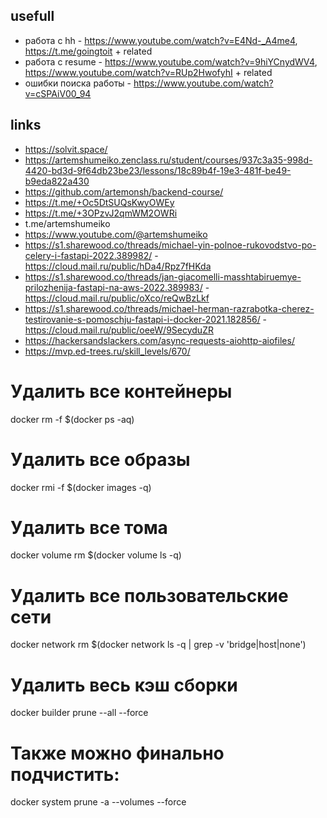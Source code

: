 

## usefull
- работа с hh - https://www.youtube.com/watch?v=E4Nd-_A4me4, https://t.me/goingtoit + related
- работа с resume - https://www.youtube.com/watch?v=9hiYCnydWV4, https://www.youtube.com/watch?v=RUp2HwofyhI + related
- ошибки поиска работы - https://www.youtube.com/watch?v=cSPAiV00_94

## links
- https://solvit.space/
- https://artemshumeiko.zenclass.ru/student/courses/937c3a35-998d-4420-bd3d-9f64db23be23/lessons/18c89b4f-19e3-481f-be49-b9eda822a430
- https://github.com/artemonsh/backend-course/
- https://t.me/+Oc5DtSUQsKwyOWEy
- https://t.me/+3OPzvJ2qmWM2OWRi
- t.me/artemshumeiko
- https://www.youtube.com/@artemshumeiko
- https://s1.sharewood.co/threads/michael-yin-polnoe-rukovodstvo-po-celery-i-fastapi-2022.389982/ - https://cloud.mail.ru/public/hDa4/Rpz7fHKda
- https://s1.sharewood.co/threads/jan-giacomelli-masshtabiruemye-prilozhenija-fastapi-na-aws-2022.389983/ - https://cloud.mail.ru/public/oXco/reQwBzLkf
- https://s1.sharewood.co/threads/michael-herman-razrabotka-cherez-testirovanie-s-pomoschju-fastapi-i-docker-2021.182856/ - https://cloud.mail.ru/public/oeeW/9SecyduZR
- https://hackersandslackers.com/async-requests-aiohttp-aiofiles/
- https://mvp.ed-trees.ru/skill_levels/670/



# Удалить все контейнеры
docker rm -f $(docker ps -aq)

# Удалить все образы
docker rmi -f $(docker images -q)

# Удалить все тома
docker volume rm $(docker volume ls -q)

# Удалить все пользовательские сети
docker network rm $(docker network ls -q | grep -v 'bridge\|host\|none')

# Удалить весь кэш сборки
docker builder prune --all --force

# Также можно финально подчистить:
docker system prune -a --volumes --force
